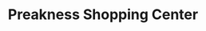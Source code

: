 ---
title: "Preakness Shopping Center"
url: /wayne/preakness-shopping-center/
shop: Einkaufszentrum
---